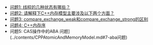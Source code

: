* [问题1: 线程的几种状态有哪些？](../contents/CPPThreadControl.md#6-线程状态说明)
* [问题2: 请解释下C++内存模型主要涉及以下两个方面？](../contents/CPPAtomicAndMemoryModel.md#1-c--内存模型主要涉及以下两个方面)
* [问题3: compare_exchange_weak和compare_exchange_strong的区别](../contents/CPPAtomicAndMemoryModel.md#33-compare_exchange_weak和compare_exchange_strong)
* [问题4: C++内存序](../contents/CPPAtomicAndMemoryModel.md#5-内存序)
* 问题5: CAS操作中的ABA 问题](../contents/CPPAtomicAndMemoryModel.md#7-aba问题)
